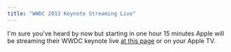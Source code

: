 ```yaml
---
title: "WWDC 2013 Keynote Streaming Live"
---
```

<p>I'm sure you've heard by now but starting in one hour 15 minutes Apple will be streaming their WWDC keynote live <a href="https://www.apple.com/apple-events/june-2013/">at this page</a> or on your Apple TV.</p>
